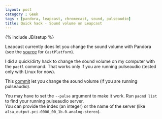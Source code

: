 ```yaml
---
layout: post
category : Geek
tags : [pandora, leapcast, chromecast, sound, pulseaudio]
title: Quick hack - Sound volume on Leapcast 
---
```

{% include JB/setup %}

Leapcast currently does let you change the sound volume with Pandora (see the
[source](https://github.com/dz0ny/leapcast/blob/master/leapcast/services/websocket.py#L317)
for `CastPlatform`).

I did a quick/dirty hack to change the sound volume on my computer with the `pactl` command.
That works only if you are running pulseaudio (tested only with Linux for now).

This [commit](https://github.com/neumino/leapcast/commit/6bb7b227ef3b772f997c76bf9d9e50773db5eb43)
let you change the sound volume (if you are running pulseaudio).  

You may have to set the `--pulse` argument to make it work. Run `pacmd list` to find your
running pulseaudio server.  
You can provide the index (an integer) or the name of the server (like
`alsa_output.pci-0000_00_1b.0.analog-stereo`).
